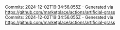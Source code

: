 Commits: 2024-12-02T19:34:56.055Z - Generated via https://github.com/marketplace/actions/artificial-grass
<br>
Commits: 2024-12-02T19:34:56.055Z - Generated via https://github.com/marketplace/actions/artificial-grass
<br>
